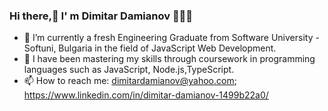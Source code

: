 ### Hi there,👋 I' m Dimitar Damianov 🧑🏻‍🦱

<!--
**dimitargb/dimitargb** is a ✨ _special_ ✨ repository because its `README.md` (this file) appears on your GitHub profile.

Here are some ideas to get you started:

- 🔭 I’m currently working on ...
- 🌱 I’m currently learning ...
- 👯 I’m looking to collaborate on ...
- 🤔 I’m looking for help with ...
- 💬 Ask me about ...
- 📫 How to reach me: ...
- 😄 Pronouns: ...
- ⚡ Fun fact: ...
-->
  - 🔭 I’m currently a fresh Engineering Graduate from Software University - Softuni, Bulgaria in the field of JavaScript Web Development.
  - 🌱 I have been mastering my skills through coursework in programming languages such as JavaScript, Node.js,TypeScript.
  -  📫 How to reach me: dimitardamianov@yahoo.com; https://www.linkedin.com/in/dimitar-damianov-1499b22a0/


 

 

